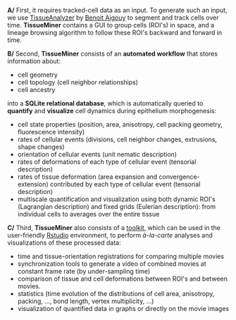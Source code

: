 **A/** First, it requires tracked-cell data as an input. To generate such an input, we use [TissueAnalyzer](../README.md#tissueanalyzer) by [Benoit Aigouy](http://dx.doi.org/10.1016/j.cell.2010.07.042) to segment and track cells over time. **TissueMiner** contains a GUI to group cells (ROI's) in space, and a lineage browsing algorithm to follow these ROI's backward and forward in time. 

**B/** Second, **TissueMiner** consists of an **automated workflow** that stores information about:

* cell geometry
* cell topology (cell neighbor relationships)
* cell ancestry 

into a **SQLite relational database**, which is automatically queried to **quantify** and **visualize** cell dynamics during epithelium morphogenesis:

* cell state properties (position, area, anisotropy, cell packing geometry, fluorescence intensity)
* rates of cellular events (divisions, cell neighbor changes, extrusions, shape changes)
* orientation of cellular events (unit nematic description)
* rates of deformations of each type of cellular event (tensorial description)
* rates of tissue deformation (area expansion and convergence-extension) contributed by each type of cellular event (tensorial description)
* multiscale quantification and visualization using both dynamic ROI's (Lagrangian description) and fixed grids (Eulerian description): from individual cells to averages over the entire tissue

**C/** Third, **TissueMiner** also consists of a [toolkit](../README.md#documentation), which can be used in the user-friendly [Rstudio](https://www.rstudio.com/products/RStudio/#Desktop) environment, to perform *à-la-carte* analyses and visualizations of these processed data:

* time and tissue-orientation registrations for comparing multiple movies
* synchronization tools to generate a video of combined movies at constant frame rate (by under-sampling time)
* comparison of tissue and cell deformations between ROI's and between movies.
* statistics (time evolution of the distributions of cell area, anisotropy, packing, ..., bond length, vertex multiplicity, ...)
* visualization of quantified data in graphs or directly on the movie images
